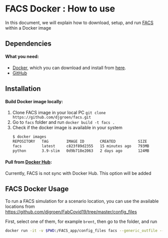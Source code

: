 # FACS Docker : How to use

In this document, we will explain how to download, setup, and run [FACS](https://github.com/djgroen/facs) within a Docker image

## Dependencies
#### What you need:
- [Docker](https://www.docker.com), which you can download and install from [here](https://docs.docker.com/install/).
- [GitHub](https://github.com/)

## Installation


#### Build Docker image locally:
1. Clone FACS image in your local PC
	`git clone https://github.com/djgroen/facs.git`
2. Go to `facs` folder and run
	 `docker build -t facs .`
3. Check if the docker image is available in your system
    ```sh
    $ docker images
    REPOSITORY   TAG        IMAGE ID       CREATED          SIZE
    facs         latest     c823f89d2355   15 minutes ago   793MB
    python       3.9-slim   0d9b718e2063   2 days ago       124MB    
    ```
#### Pull from  [Docker Hub](https://hub.docker.com/):
Currently, FACS is not sync with Docker Hub. This option will be added

## FACS Docker Usage
To run a FACS simulation for a scenario location, you can use the available locations from https://github.com/djgroen/FabCovid19/tree/master/config_files

First, select one of them, for example `brent`, then go to the folder, and run
```sh
docker run -it -v $PWD:/FACS_app/config_files facs --generic_outfile --location=brent  --transition_scenario=extend-lockdown  --transition_mode=1  --ci_multiplier=0.475  --output_dir=.  --data_dir=covid_data  --starting_infections=500  --start_date=1/3/2020  --simulation_period=-1
```
